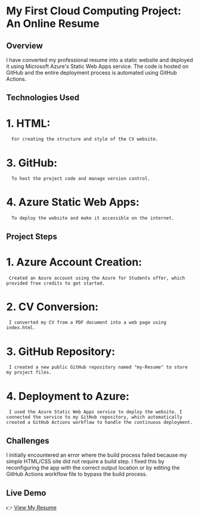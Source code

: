 # My First Cloud Computing Project: An Online Resume  

## Overview  
I have converted my professional resume into a static website and deployed it using Microsoft Azure's Static Web Apps service. The code is hosted on GitHub and the entire deployment process is automated using GitHub Actions.  

## Technologies Used
 # 1. HTML:
      For creating the structure and style of the CV website.
 # 3. GitHub:
      To host the project code and manage version control.
 # 4. Azure Static Web Apps:
      To deploy the website and make it accessible on the internet.

## Project Steps
 # 1. Azure Account Creation:
     Created an Azure account using the Azure for Students offer, which provided free credits to get started.

 # 2. CV Conversion:
     I converted my CV from a PDF document into a web page using index.html.

 # 3. GitHub Repository:
     I created a new public GitHub repository named "my-Resume" to store my project files.

 # 4. Deployment to Azure:
     I used the Azure Static Web Apps service to deploy the website. I connected the service to my GitHub repository, which automatically created a GitHub Actions workflow to handle the continuous deployment.

## Challenges 
I initially encountered an error where the build process failed because my simple HTML/CSS site did not require a build step. I fixed this by reconfiguring the app with the correct output location or by editing the GitHub Actions workflow file to bypass the build process.

## Live Demo  
👉 [View My Resume](https://red-sand-0e041b500.2.azurestaticapps.net)  
